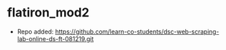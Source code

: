 # flatiron_mod2

- Repo added: https://github.com/learn-co-students/dsc-web-scraping-lab-online-ds-ft-081219.git